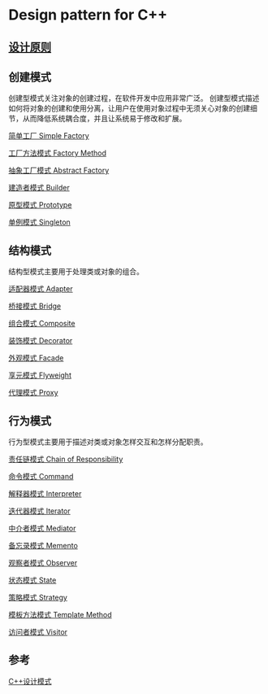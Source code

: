 # Design pattern for C++

## [设计原则](doc/01-设计原则.md)

## 创建模式
创建型模式关注对象的创建过程，在软件开发中应用非常广泛。
创建型模式描述如何将对象的创建和使用分离，让用户在使用对象过程中无须关心对象的创建细节，从而降低系统耦合度，并且让系统易于修改和扩展。

[简单工厂 Simple Factory](doc/02-简单工厂.md)

[工厂方法模式 Factory Method](doc/03-工厂方法.md)

[抽象工厂模式 Abstract Factory](doc/04-抽象工厂.md)

[建造者模式 Builder](doc/05-建造者.md)

[原型模式 Prototype](doc/06-原型.md)

[单例模式 Singleton](doc/07-单例.md)

## 结构模式
结构型模式主要用于处理类或对象的组合。

[适配器模式 Adapter](doc/08-适配器.md)

[桥接模式 Bridge](doc/09-桥接.md)

[组合模式 Composite](doc/10-组合.md)

[装饰模式 Decorator](doc/11-装饰.md)

[外观模式 Facade](doc/12-外观.md)

[享元模式 Flyweight](doc/13-享元.md)

[代理模式 Proxy](doc/14-代理.md)

## 行为模式
行为型模式主要用于描述对类或对象怎样交互和怎样分配职责。

[责任链模式 Chain of Responsibility](doc/15-责任链.md)

[命令模式 Command](doc/16-命令.md)

[解释器模式 Interpreter](doc/17-解释器.md)

[迭代器模式 Iterator](doc/18-迭代器.md)

[中介者模式 Mediator](doc/19-中介者.md)

[备忘录模式 Memento](doc/20-备忘录.md)

[观察者模式 Observer](doc/21-观察者.md)

[状态模式 State](doc/22-状态.md)

[策略模式 Strategy](doc/23-策略.md)

[模板方法模式 Template Method](doc/24-模板方法.md)

[访问者模式 Visitor](doc/25-访问者.md)

## 参考
[C++设计模式](https://blog.csdn.net/sinat_21107433/category_9418696.html)